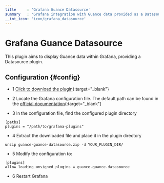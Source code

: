 ```yaml
---
title     : 'Grafana Guance Datasource'
summary   : 'Grafana integration with Guance data provided as a Datasource plugin'
__int_icon: 'icon/grafana_datasource'
---
```


<!-- markdownlint-disable MD025 -->
# Grafana Guance Datasource
<!-- markdownlint-enable -->

This plugin aims to display Guance data within Grafana, providing a Datasource plugin.

## Configuration {#config}

- 1 [Click to download the plugin](https://static.guance.com/grafana-plugins/guance-guance-datasource.zip){:target="_blank"}

- 2 Locate the Grafana configuration file. The default path can be found in the [official documentation](https://grafana.com/docs/grafana/latest/setup-grafana/configure-grafana/#configuration-file-location){:target="_blank"}

- 3 In the configuration file, find the configured plugin directory

```shell
[paths]
plugins = "/path/to/grafana-plugins"
```

- 4 Extract the downloaded file and place it in the plugin directory

```shell
unzip guance-guance-datasource.zip -d YOUR_PLUGIN_DIR/
```

- 5 Modify the configuration to:

```shell
[plugins]
allow_loading_unsigned_plugins = guance-guance-datasource
```

- 6 Restart Grafana
